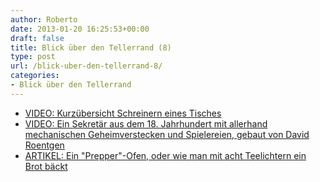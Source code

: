 ```yaml
---
author: Roberto
date: 2013-01-20 16:25:53+00:00
draft: false
title: Blick über den Tellerrand (8)
type: post
url: /blick-uber-den-tellerrand-8/
categories:
- Blick über den Tellerrand
---
```



  * [VIDEO: Kurzübersicht Schreinern eines Tisches](https://www.youtube.com/watch?v=H2KQHvymDoQ&feature=youtu.be)
  * [VIDEO: Ein Sekretär aus dem 18. Jahrhundert mit allerhand mechanischen Geheimverstecken und Spielereien, gebaut von David Roentgen ](https://www.youtube.com/watch?v=MKikHxKeodA)
  * [ARTIKEL: Ein "Prepper"-Ofen, oder wie man mit acht Teelichtern ein Brot bäckt](https://prepper.de/der-prepper-ofen)

